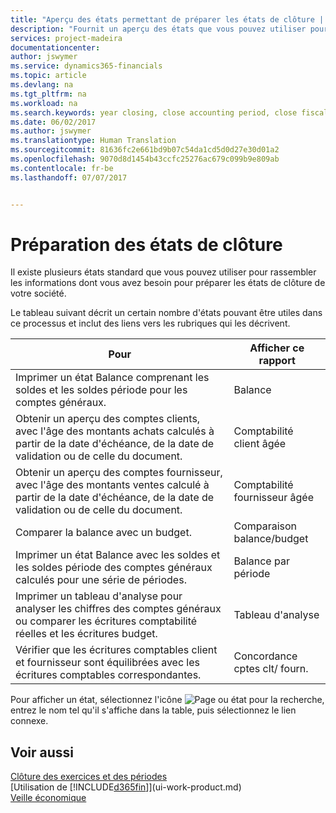 ```yaml
---
title: "Aperçu des états permettant de préparer les états de clôture | Microsoft Docs"
description: "Fournit un aperçu des états que vous pouvez utiliser pour rassembler les informations pour préparer les états de clôture de votre société à la fin de l'année fiscale."
services: project-madeira
documentationcenter: 
author: jswymer
ms.service: dynamics365-financials
ms.topic: article
ms.devlang: na
ms.tgt_pltfrm: na
ms.workload: na
ms.search.keywords: year closing, close accounting period, close fiscal year, aging, creditor payments, vendor payments, assets, liabilities, equity, analysis, reporting, financial report, business intelligence, BI, Power Bi, KPI
ms.date: 06/02/2017
ms.author: jswymer
ms.translationtype: Human Translation
ms.sourcegitcommit: 81636fc2e661bd9b07c54da1cd5d0d27e30d01a2
ms.openlocfilehash: 9070d8d1454b43ccfc25276ac679c099b9e809ab
ms.contentlocale: fr-be
ms.lasthandoff: 07/07/2017


---
```

# <a name="preparing-closing-statements"></a>Préparation des états de clôture
Il existe plusieurs états standard que vous pouvez utiliser pour rassembler les informations dont vous avez besoin pour préparer les états de clôture de votre société.

Le tableau suivant décrit un certain nombre d'états pouvant être utiles dans ce processus et inclut des liens vers les rubriques qui les décrivent.

| Pour | Afficher ce rapport |
| --- | --- |
| Imprimer un état Balance comprenant les soldes et les soldes période pour les comptes généraux. |Balance |
| Obtenir un aperçu des comptes clients, avec l'âge des montants achats calculés à partir de la date d'échéance, de la date de validation ou de celle du document. |Comptabilité client âgée |
| Obtenir un aperçu des comptes fournisseur, avec l'âge des montants ventes calculé à partir de la date d'échéance, de la date de validation ou de celle du document. |Comptabilité fournisseur âgée |
| Comparer la balance avec un budget. |Comparaison balance/budget |
| Imprimer un état Balance avec les soldes et les soldes période des comptes généraux calculés pour une série de périodes. |Balance par période |
| Imprimer un tableau d'analyse pour analyser les chiffres des comptes généraux ou comparer les écritures comptabilité réelles et les écritures budget. |Tableau d'analyse |
| Vérifier que les écritures comptables client et fournisseur sont équilibrées avec les écritures comptables correspondantes. |Concordance cptes clt/ fourn. |

Pour afficher un état, sélectionnez l'icône ![Page ou état pour la recherche](media/ui-search/search_small.png "icône Page ou état pour la recherche"), entrez le nom tel qu'il s'affiche dans la table, puis sélectionnez le lien connexe.

## <a name="see-also"></a>Voir aussi
[Clôture des exercices et des périodes](year-close-years-periods.md)  
[Utilisation de [!INCLUDE[d365fin](includes/d365fin_md.md)]](ui-work-product.md)  
[Veille économique](bi.md)

